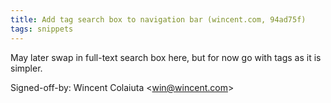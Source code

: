 ```yaml
---
title: Add tag search box to navigation bar (wincent.com, 94ad75f)
tags: snippets
---
```


May later swap in full-text search box here, but for now go with tags as it is simpler.

Signed-off-by: Wincent Colaiuta &lt;win@wincent.com&gt;
